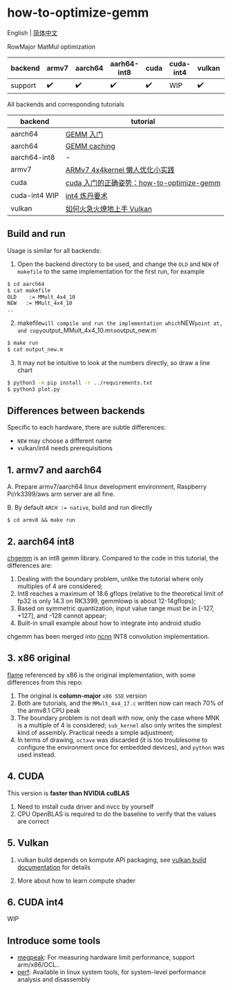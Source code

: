 # how-to-optimize-gemm

English | [简体中文](README_ZH_CN.md)

RowMajor MatMul optimization

| backend | armv7 | aarch64 | aarh64-int8 | cuda | cuda-int4 | vulkan | x86 |
| ----------- | ------- | -- | ---------- | ---------- | ---------- | --------- | --- |
| support | ✔️ | ✔️ | ✔️ | ✔️ | WIP | ✔️ | ✅ | 

All backends and corresponding tutorials

| backend | tutorial |
| ------- | -------- |
| aarch64 | [GEMM 入门](https://zhuanlan.zhihu.com/p/65436463) |
| aarch64 | [GEMM caching](https://zhuanlan.zhihu.com/p/69700540) |
| aarch64-int8 | - |
| armv7   | [ARMv7 4x4kernel 懒人优化小实践](https://zhuanlan.zhihu.com/p/333799799) |
| cuda    | [cuda 入门的正确姿势：how-to-optimize-gemm](https://zhuanlan.zhihu.com/p/478846788) |
| cuda-int4 WIP | [int4 炼丹要术](https://zhuanlan.zhihu.com/p/580752390)
| vulkan  | [如何火急火燎地上手 Vulkan](https://zhuanlan.zhihu.com/p/487583258) |


## Build and run

Usage is similar for all backends:

1. Open the backend directory to be used, and change the `OLD` and `NEW` of `makefile` to the same implementation for the first run, for example

```bash
$ cd aarch64
$ cat makefile
OLD    := MMult_4x4_10
NEW   := MMult_4x4_10
..
```

2. makefile` will compile and run the implementation which `NEW` point at, and copy `output_MMult_4x4_10.m` to `output_new.m`
```bash
$ make run
$ cat output_new.m
```

3. It may not be intuitive to look at the numbers directly, so draw a line chart
```bash
$ python3 -m pip install -r ../requirements.txt
$ python3 plot.py
```

## Differences between backends

Specific to each hardware, there are subtle differences:
* `NEW` may choose a different name
* vulkan/int4 needs prerequisitions

## 1. armv7 and aarch64

A. Prepare armv7/aarch64 linux development environment, Raspberry Pi/rk3399/aws arm server are all fine.

B. By default `ARCH := native`, build and run directly
```
$ cd armv8 && make run
```

## 2. aarch64 int8

[chgemm](https://github.com/tpoisonooo/chgemm) is an int8 gemm library. Compared to the code in this tutorial, the differences are:
1. Dealing with the boundary problem, unlike the tutorial where only multiples of 4 are considered;
2. Int8 reaches a maximum of 18.6 gflops (relative to the theoretical limit of fp32 is only 14.3 on RK3399, gemmlowp is about 12-14gflops);
3. Based on symmetric quantization, input value range must be in \[-127, +127\], and -128 cannot appear;
4. Built-in small example about how to integrate into android studio

chgemm has been merged into [ncnn](https://github.com/tencent/ncnn) INT8 convolution implementation.


## 3. x86 original
[flame](https://github.com/flame/how-to-optimize-gemm/tree/4fcf39bd0963bca62f04bef2aeb49a06ee28508b) referenced by x86 is the original implementation, with some differences from this repo:

1. The original is **column-major** `x86 SSE` version
2. Both are tutorials, and the `MMult_4x4_17.c` written now can reach 70% of the armv8.1 CPU peak
3. The boundary problem is not dealt with now, only the case where MNK is a multiple of 4 is considered; `sub_kernel` also only writes the simplest kind of assembly. Practical needs a simple adjustment;
4. In terms of drawing, `octave` was discarded (it is too troublesome to configure the environment once for embedded devices), and `python` was used instead.

## 4. CUDA
This version is **faster than NVIDIA cuBLAS**
1. Need to install cuda driver and nvcc by yourself
2. CPU OpenBLAS is required to do the baseline to verify that the values are correct

## 5. Vulkan

1. vulkan build depends on kompute API packaging, see [vulkan build documentation](https://github.com/tpoisonooo/how-to-optimize-gemm/tree/master/vulkan) for details

2. More about how to learn compute shader

## 6. CUDA int4

WIP

## Introduce some tools

* [megpeak](https://github.com/MegEngine/MegPeak): For measuring hardware limit performance, support arm/x86/OCL..
* [perf](https://perf.wiki.kernel.org): Available in linux system tools, for system-level performance analysis and disassembly
